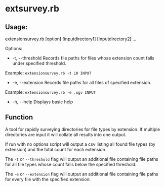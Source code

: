 # extsurvey.rb

## Usage:

extensionsurvey.rb [option] [inputdirectory1] [inputdirectory2] ...

Options:

* -t, --threshold  Records file paths for files whose extension count falls under specified threshold.

Example: `extensionsurvey.rb -t 10 INPUT`


* -e, --extension  Records file paths for all files of specified extension.

Example: `extensionsurvey.rb -e .ogv INPUT`

* -h, --help  Displays basic help

## Function
A tool for rapidly surveying directories for file types by extension. If multiple directories are input it will collate all results into one output.

If run with no options script will output a csv listing all found file types (by extension) and the total count for each extension.

The `-t` or `--threshold` flag will output an additional file containing file paths for all file types whose count falls below the specified threshold.

The `-e` or `--extension` flag will output an additional file containing file paths for every file with the specified extension.


